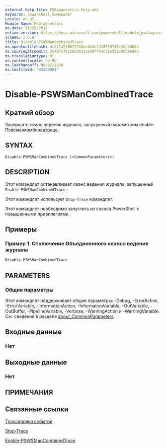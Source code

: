 ```yaml
---
external help file: PSDiagnostics-help.xml
keywords: powershell,командлет
Locale: en-US
Module Name: PSDiagnostics
ms.date: 11/29/2018
online version: https://docs.microsoft.com/powershell/module/psdiagnostics/disable-pswsmancombinedtrace?view=powershell-6&WT.mc_id=ps-gethelp
schema: 2.0.0
title: Disable-PSWSManCombinedTrace
ms.openlocfilehash: dc817a2f8629744ce4bdcf428530713e76c3d044
ms.sourcegitcommit: 2e497178126b2b33a169ff04c31e251e0b59e89b
ms.translationtype: MT
ms.contentlocale: ru-RU
ms.lasthandoff: 06/02/2020
ms.locfileid: "93209081"
---
```

# Disable-PSWSManCombinedTrace

## Краткий обзор
Завершите сеанс ведения журнала, запущенный параметром enable-Псвсманкомбинедтраце.

## SYNTAX

```
Disable-PSWSManCombinedTrace [<CommonParameters>]
```

## DESCRIPTION

Этот командлет останавливает сеанс ведения журнала, запущенный `Enable-PSWSManCombinedTrace` .

Этот командлет использует `Stop-Trace` командлет.

Этот командлет необходимо запустить из сеанса PowerShell с повышенными привилегиями.

## Примеры

### Пример 1. Отключение Объединенного сеанса ведения журнала

```powershell
Disable-PSWSManCombinedTrace
```

## PARAMETERS

### Общие параметры

Этот командлет поддерживает общие параметры: -Debug, -ErrorAction, -ErrorVariable, -InformationAction, -InformationVariable, -OutVariable, -OutBuffer, -PipelineVariable, -Verbose, -WarningAction и -WarningVariable. См. сведения в разделе [about_CommonParameters](https://go.microsoft.com/fwlink/?LinkID=113216).

## Входные данные

### Нет

## Выходные данные

### Нет

## ПРИМЕЧАНИЯ

## Связанные ссылки

[Трассировка событий](/windows/desktop/ETW/event-tracing-portal)

[Stop-Trace](stop-trace.md)

[Enable-PSWSManCombinedTrace](Enable-PSWSManCombinedTrace.md)
